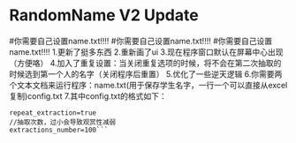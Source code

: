 # RandomName V2 Update
#你需要自己设置name.txt!!!!
#你需要自己设置name.txt!!!!
#你需要自己设置name.txt!!!!
1.更新了挺多东西
2.重新画了ui
3.现在程序窗口默认在屏幕中心出现（方便咯）
4.加入了重复设置：当关闭重复选项的时候，将不会在第二次抽取的时候选到第一个人的名字（关闭程序后重置）
5.优化了一些逆天逻辑
6.你需要两个文本文档来运行程序：name.txt(用于保存学生名字，一行一个可以直接从excel复制)config.txt
7.其中config.txt的格式如下：
```//关闭重复抽取（抽过的就不会再抽了）
repeat_extraction=true
//抽取次数，过小会导致观赏性减弱
extractions_number=100```

